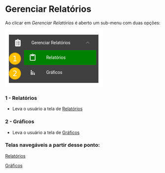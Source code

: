 # Gerenciar Relatórios

Ao clicar em *Gerenciar Relatórios* é aberto um sub-menu com duas opções:

![Gerenciar%20Relato%CC%81rios%2030c95704180b4fcca757fbfffcdf4898/Untitled.png](GerenciarRelatorios/Untitled.png)

### 1 - Relatórios

- Leva o usuário a tela de [Relatórios](GerenciarRelatorios/Relatorios.md)

### 2 - Gráficos

- Leva o usuário a tela de [Gráficos](GerenciarRelatorios/Graficos.md)

### Telas navegáveis a partir desse ponto:

[Relatórios](GerenciarRelatorios/Relatorios.md)

[Gráficos](GerenciarRelatorios/Graficos.md)
